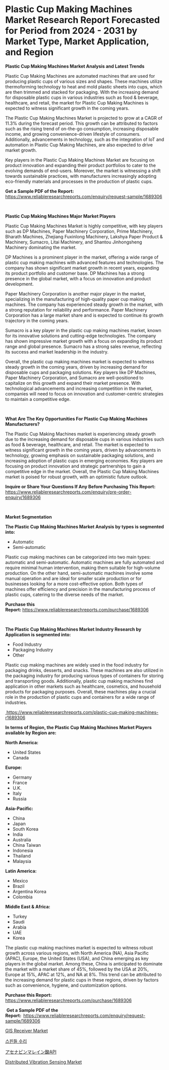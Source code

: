 <p><h1>Plastic Cup Making Machines Market Research Report Forecasted for Period from 2024 -  2031 by Market Type, Market Application, and Region</h1></p><p><strong>Plastic Cup Making Machines Market Analysis and Latest Trends</strong></p>
<p><p>Plastic Cup Making Machines are automated machines that are used for producing plastic cups of various sizes and shapes. These machines utilize thermoforming technology to heat and mold plastic sheets into cups, which are then trimmed and stacked for packaging. With the increasing demand for disposable plastic cups in various industries such as food & beverage, healthcare, and retail, the market for Plastic Cup Making Machines is expected to witness significant growth in the coming years.</p><p>The Plastic Cup Making Machines Market is projected to grow at a CAGR of 11.3% during the forecast period. This growth can be attributed to factors such as the rising trend of on-the-go consumption, increasing disposable income, and growing convenience-driven lifestyle of consumers. Additionally, advancements in technology, such as the integration of IoT and automation in Plastic Cup Making Machines, are also expected to drive market growth.</p><p>Key players in the Plastic Cup Making Machines Market are focusing on product innovation and expanding their product portfolios to cater to the evolving demands of end-users. Moreover, the market is witnessing a shift towards sustainable practices, with manufacturers increasingly adopting eco-friendly materials and processes in the production of plastic cups.</p></p>
<p><strong>Get a Sample PDF of the Report:&nbsp;</strong> <a href="https://www.reliableresearchreports.com/enquiry/request-sample/1689306">https://www.reliableresearchreports.com/enquiry/request-sample/1689306</a></p>
<p>&nbsp;</p>
<p><strong>Plastic Cup Making Machines Major Market Players</strong></p>
<p><p>Plastic Cup Making Machines Market is highly competitive, with key players such as DP Machines, Paper Machinery Corporation, Prime Machinery, Bharath Machines, Zhejiang Fuxinlong Machinery, Lakshya Paper Product & Machinery, Sumacro, Litai Machinery, and Shantou Jinhongsheng Machinery dominating the market.</p><p>DP Machines is a prominent player in the market, offering a wide range of plastic cup making machines with advanced features and technologies. The company has shown significant market growth in recent years, expanding its product portfolio and customer base. DP Machines has a strong presence in the global market, with a focus on innovation and product development.</p><p>Paper Machinery Corporation is another major player in the market, specializing in the manufacturing of high-quality paper cup making machines. The company has experienced steady growth in the market, with a strong reputation for reliability and performance. Paper Machinery Corporation has a large market share and is expected to continue its growth trajectory in the coming years.</p><p>Sumacro is a key player in the plastic cup making machines market, known for its innovative solutions and cutting-edge technologies. The company has shown impressive market growth with a focus on expanding its product range and global presence. Sumacro has a strong sales revenue, reflecting its success and market leadership in the industry.</p><p>Overall, the plastic cup making machines market is expected to witness steady growth in the coming years, driven by increasing demand for disposable cups and packaging solutions. Key players like DP Machines, Paper Machinery Corporation, and Sumacro are well-positioned to capitalize on this growth and expand their market presence. With technological advancements and increasing competition in the market, companies will need to focus on innovation and customer-centric strategies to maintain a competitive edge.</p></p>
<p>&nbsp;</p>
<p><strong>What Are The Key Opportunities For Plastic Cup Making Machines Manufacturers?</strong></p>
<p><p>The Plastic Cup Making Machines market is experiencing steady growth due to the increasing demand for disposable cups in various industries such as food & beverage, healthcare, and retail. The market is expected to witness significant growth in the coming years, driven by advancements in technology, growing emphasis on sustainable packaging solutions, and increasing adoption of plastic cups in emerging economies. Key players are focusing on product innovation and strategic partnerships to gain a competitive edge in the market. Overall, the Plastic Cup Making Machines market is poised for robust growth, with an optimistic future outlook.</p></p>
<p><strong>Inquire or Share Your Questions If Any Before Purchasing This Report:</strong> <a href="https://www.reliableresearchreports.com/enquiry/pre-order-enquiry/1689306">https://www.reliableresearchreports.com/enquiry/pre-order-enquiry/1689306</a></p>
<p>&nbsp;</p>
<p><strong>Market Segmentation</strong></p>
<p><strong>The Plastic Cup Making Machines Market Analysis by types is segmented into:</strong></p>
<p><ul><li>Automatic</li><li>Semi-automatic</li></ul></p>
<p><p>Plastic cup making machines can be categorized into two main types: automatic and semi-automatic. Automatic machines are fully automated and require minimal human intervention, making them suitable for high-volume production. On the other hand, semi-automatic machines involve some manual operation and are ideal for smaller scale production or for businesses looking for a more cost-effective option. Both types of machines offer efficiency and precision in the manufacturing process of plastic cups, catering to the diverse needs of the market.</p></p>
<p><strong>Purchase this Report:&nbsp;</strong><a href="https://www.reliableresearchreports.com/purchase/1689306">https://www.reliableresearchreports.com/purchase/1689306</a></p>
<p>&nbsp;</p>
<p><strong>The Plastic Cup Making Machines Market Industry Research by Application is segmented into:</strong></p>
<p><ul><li>Food Industry</li><li>Packaging Industry</li><li>Other</li></ul></p>
<p><p>Plastic cup making machines are widely used in the food industry for packaging drinks, desserts, and snacks. These machines are also utilized in the packaging industry for producing various types of containers for storing and transporting goods. Additionally, plastic cup making machines find application in other markets such as healthcare, cosmetics, and household products for packaging purposes. Overall, these machines play a crucial role in the production of plastic cups and containers for a wide range of industries.</p></p>
<p><a href="https://www.reliableresearchreports.com/plastic-cup-making-machines-r1689306">&nbsp;https://www.reliableresearchreports.com/plastic-cup-making-machines-r1689306</a></p>
<p><strong>In terms of Region, the Plastic Cup Making Machines Market Players available by Region are:</strong></p>
<p>
    <p> <strong> North America: </strong>
        <ul>
            <li>United States</li>
            <li>Canada</li>
        </ul>
        </p> 
    <p> <strong> Europe: </strong>
        <ul>
            <li>Germany</li>
            <li>France</li>
            <li>U.K.</li>
            <li>Italy</li>
            <li>Russia</li>
        </ul>
        </p> 
    <p> <strong> Asia-Pacific: </strong>
        <ul>
            <li>China</li>
            <li>Japan</li>
            <li>South Korea</li>
            <li>India</li>
            <li>Australia</li>
            <li>China Taiwan</li>
            <li>Indonesia</li>
            <li>Thailand</li>
            <li>Malaysia</li>
        </ul>
        </p> 
    <p> <strong> Latin America: </strong>
        <ul>
            <li>Mexico</li>
            <li>Brazil</li>
            <li>Argentina Korea</li>
            <li>Colombia</li>
        </ul>
        </p> 
    <p> <strong> Middle East & Africa: </strong>
        <ul>
            <li>Turkey</li>
            <li>Saudi</li>
            <li>Arabia</li>
            <li>UAE</li>
            <li>Korea</li>
        </ul>
    </p>
    </p>
<p><p>The plastic cup making machines market is expected to witness robust growth across various regions, with North America (NA), Asia Pacific (APAC), Europe, the United States (USA), and China emerging as key players in the global market. Among these, China is anticipated to dominate the market with a market share of 45%, followed by the USA at 20%, Europe at 15%, APAC at 12%, and NA at 8%. This trend can be attributed to the increasing demand for plastic cups in these regions, driven by factors such as convenience, hygiene, and customization options.</p></p>
<p><strong>Purchase this Report: </strong><a href="https://www.reliableresearchreports.com/purchase/1689306">https://www.reliableresearchreports.com/purchase/1689306</a></p>
<p>&nbsp;<strong>Get a Sample PDF of the Report:&nbsp;&nbsp;</strong><a href="https://www.reliableresearchreports.com/enquiry/request-sample/1689306">https://www.reliableresearchreports.com/enquiry/request-sample/1689306</a></p>
<p><strong></strong></p>
<p><p><a href="https://github.com/khlifeservices/Market-Research-Report-List-1/blob/main/gis-receiver-market.md">GIS Receiver Market</a></p><p><a href="https://github.com/airdroplover110/Market-Research-Report-List-1/blob/main/3855887170662.md">스핀들 수리</a></p><p><a href="https://github.com/RodHoppe07/Market-Research-Report-List-2/blob/main/2494701159117.md">アセナピンマレイン酸API</a></p><p><a href="https://github.com/ockatxef85/Market-Research-Report-List-1/blob/main/distributed-vibration-sensing-market.md">Distributed Vibration Sensing Market</a></p></p>